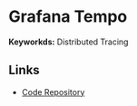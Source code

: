 # Grafana Tempo

**Keyworkds:** Distributed Tracing

## Links

- [Code Repository](https://github.com/grafana/tempo)

